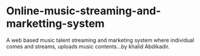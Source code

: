 # Online-music-streaming-and-marketting-system
A web based music talent streaming and marketing system where individual comes and streams, uploads music contents...by khalid Abdikadir.
